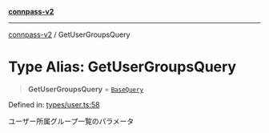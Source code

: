 [**connpass-v2**](../README.md)

***

[connpass-v2](../globals.md) / GetUserGroupsQuery

# Type Alias: GetUserGroupsQuery

> **GetUserGroupsQuery** = [`BaseQuery`](BaseQuery.md)

Defined in: [types/user.ts:58](https://github.com/ryohidaka/node-connpass/blob/667a81904c823d7acdccd711ac157ba06085425b/src/types/user.ts#L58)

ユーザー所属グループ一覧のパラメータ
